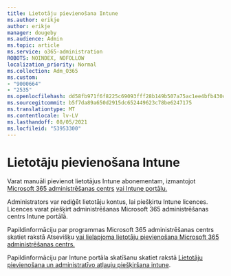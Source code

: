 ```yaml
---
title: Lietotāju pievienošana Intune
ms.author: erikje
author: erikje
manager: dougeby
ms.audience: Admin
ms.topic: article
ms.service: o365-administration
ROBOTS: NOINDEX, NOFOLLOW
localization_priority: Normal
ms.collection: Adm_O365
ms.custom:
- "9000664"
- "2535"
ms.openlocfilehash: dd58fb971f6f8225c69093fff28b149b507a75ac1ee4bfb430c919fddd317b52
ms.sourcegitcommit: b5f7da89a650d2915dc652449623c78be6247175
ms.translationtype: MT
ms.contentlocale: lv-LV
ms.lasthandoff: 08/05/2021
ms.locfileid: "53953300"
---
```

# <a name="add-users-to-intune"></a>Lietotāju pievienošana Intune

Varat manuāli pievienot lietotājus Intune abonementam, izmantojot [Microsoft 365 administrēšanas centrs](https://admin.microsoft.com/) [vai Intune portālu.](https://portal.azure.com/#blade/Microsoft_Intune_DeviceSettings/ExtensionLandingBlade/overview)

Administrators var rediģēt lietotāju kontus, lai piešķirtu Intune licences. Licences varat piešķirt administrēšanas Microsoft 365 administrēšanas centrs Intune portālā.

Papildinformāciju par programmas Microsoft 365 administrēšanas centrs skatiet rakstā Atsevišķu [vai lielapjoma lietotāju pievienošana Microsoft 365 administrēšanas centrs.](https://support.office.com/article/Add-users-individually-or-in-bulk-to-Office-365-Admin-Help-1970f7d6-03b5-442f-b385-5880b9c256ec)

Papildinformāciju par Intune portāla skatīšanu skatiet rakstā [Lietotāju pievienošana un administratīvo atļauju piešķiršana intune](https://docs.microsoft.com/intune/fundamentals/users-add).